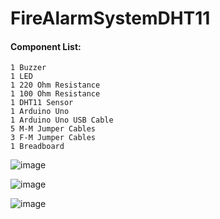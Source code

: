 # FireAlarmSystemDHT11

#### Component List:
    1 Buzzer
    1 LED
    1 220 Ohm Resistance
    1 100 Ohm Resistance
    1 DHT11 Sensor
    1 Arduino Uno
    1 Arduino Uno USB Cable
    5 M-M Jumper Cables
    3 F-M Jumper Cables
    1 Breadboard

![image](https://user-images.githubusercontent.com/59045890/111530301-2ca68a00-8774-11eb-80d9-54f378f82469.png)

![image](https://user-images.githubusercontent.com/59045890/111530490-64adcd00-8774-11eb-8570-60852c195b1b.png)

![image](https://user-images.githubusercontent.com/59045890/111530477-5f508280-8774-11eb-8664-23bdd951d38e.png)

